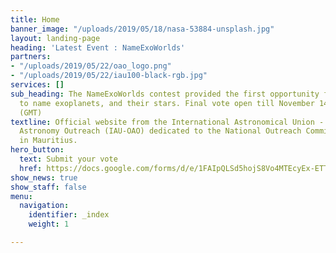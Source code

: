 ```yaml
---
title: Home
banner_image: "/uploads/2019/05/18/nasa-53884-unsplash.jpg"
layout: landing-page
heading: 'Latest Event : NameExoWorlds'
partners:
- "/uploads/2019/05/22/oao_logo.png"
- "/uploads/2019/05/22/iau100-black-rgb.jpg"
services: []
sub_heading: The NameExoWorlds contest provided the first opportunity for the public
  to name exoplanets, and their stars. Final vote open till November 14th at Midnight
  (GMT)
textline: Official website from the International Astronomical Union - Office for
  Astronomy Outreach (IAU-OAO) dedicated to the National Outreach Committee (NOC)
  in Mauritius.
hero_button:
  text: Submit your vote
  href: https://docs.google.com/forms/d/e/1FAIpQLSd5hojS8Vo4MTEcyEx-ETTry93viMPVS3lImFlDJ15tKfgOiQ/viewform
show_news: true
show_staff: false
menu:
  navigation:
    identifier: _index
    weight: 1

---
```

